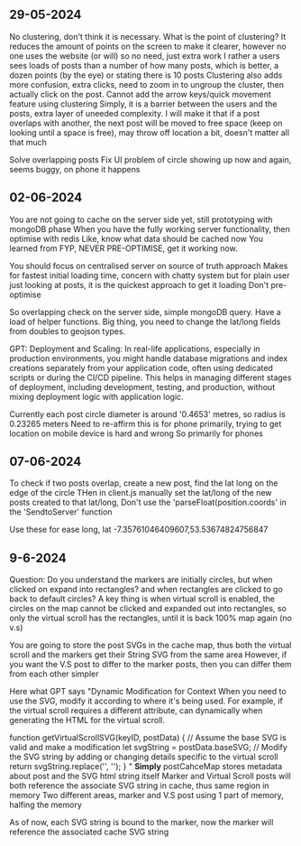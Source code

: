 ## 29-05-2024
No clustering, don't think it is necessary. What is the point of clustering? It reduces the amount of points on the screen to make it clearer, however no one uses the website (or will) so no need, just extra work
I rather a users sees loads of posts than a number of how many posts, which is better, a dozen points (by the eye) or stating there is 10 posts
Clustering also adds more confusion, extra clicks, need to zoom in to ungroup the cluster, then actually click on the post. 
Cannot add the arrow keys/quick movement feature using clustering 
Simply, it is a barrier between the users and the posts, extra layer of uneeded complexity. 
I will make it that if a post overlaps with another, the next post will be moved to free space (keep on looking until a space is free), may throw off location a bit, doesn't matter all that much

Solve overlapping posts
Fix UI problem of circle showing up now and again, seems buggy, on phone it happens

## 02-06-2024
You are not going to cache on the server side yet, still prototyping with mongoDB phase
When you have the fully working server functionality, then optimise with redis
Like, know what data should be cached now
You learned from FYP, NEVER PRE-OPTIMISE, get it working now. 

You should focus on centralised server on source of truth approach
Makes for fastest initial loading time, concern with chatty system but for plain user just looking at posts, it is the quickest approach to get it loading
Don't pre-optimise

So overlapping check on the server side, simple mongoDB query. Have a load of helper functions. 
Big thing, you need to change the lat/long fields from doubles to geojson types. 

GPT: Deployment and Scaling: In real-life applications, especially in production environments, you might handle database migrations and index creations separately from your application code, often using dedicated scripts or during the CI/CD pipeline. This helps in managing different stages of deployment, including development, testing, and production, without mixing deployment logic with application logic.

Currently each post circle diameter is around '0.4653' metres, so radius is 0.23265 meters
Need to re-affirm this is for phone primarily, trying to get location on mobile device is hard and wrong
So primarily for phones

## 07-06-2024
To check if two posts overlap, create a new post, find the lat long on the edge of the circle
THen in client.js manually set the lat/long of the new posts created to that lat/long,
Don't use the 'parseFloat(position.coords' in the 'SendtoServer' function

Use these for ease
long, lat
-7.35761046409607,53.53674824756847

## 9-6-2024
Question: Do you understand the markers are initially circles, but when clicked on expand into rectangles? and when rectangles are clicked to go back to default circles? A key thing is when virtual scroll is enabled, the circles on the map cannot be clicked and expanded out into rectangles, so only the virtual scroll has the rectangles, until it is back 100% map again (no v.s)

You are going to store the post SVGs in the cache map, thus both the virtual scroll and the markers get their String SVG from the same area
However, if you want the V.S post to differ to the marker posts, then you can differ them from each other simpler

Here what GPT says
"Dynamic Modification for Context
When you need to use the SVG, modify it according to where it's being used. For example, if the virtual scroll requires a different attribute, can dynamically when generating the HTML for the virtual scroll.

function getVirtualScrollSVG(keyID, postData) {
    // Assume the base SVG is valid and make a modification
    let svgString = postData.baseSVG;
    // Modify the SVG string by adding or changing details specific to the virtual scroll
    return svgString.replace('</svg>', '<circle cx="100" cy="100" r="10" fill="red"></circle></svg>');
}
"
**Simply**
postCahceMap stores metadata about post and the SVG html string itself
Marker and Virtual Scroll posts will both reference the associate SVG string in cache, thus same region in memory
Two different areas, marker and V.S post using 1 part of memory, halfing the memory

As of now, each SVG string is bound to the marker, now the marker will reference the associated cache SVG string